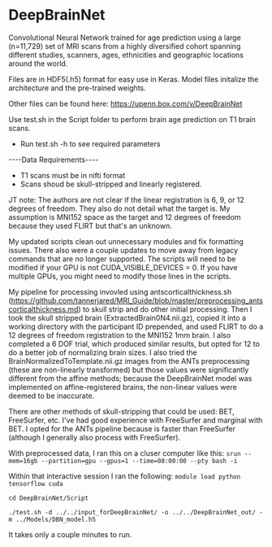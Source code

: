 # DeepBrainNet
Convolutional Neural Network trained for age prediction using a large (n=11,729) set of MRI scans from a highly diversified cohort spanning different studies, scanners, ages, ethnicities and geographic locations around the world.

Files are in HDF5(.h5) format for easy use in Keras. Model files initalize the architecture and the pre-trained weights.

Other files can be found here: https://upenn.box.com/v/DeepBrainNet




Use test.sh in the Script folder to perform brain age prediction on T1 brain scans.

- Run test.sh -h to see required parameters

----Data Requirements----

- T1 scans must be in nifti format
- Scans shoud be skull-stripped and linearly registered.

JT note: The authors are not clear if the linear registration is 6, 9, or 12 degrees of freedom. They also do not detail what the target is. My assumption is MNI152 space as the target and 12 degrees of freedom because they used FLIRT but that's an unknown.

My updated scripts clean out unnecessary modules and fix formatting issues. There also were a couple updates to move away from legacy commands that are no longer supported. The scripts will need to be modified if your GPU is not CUDA_VISIBLE_DEVICES = 0. If you have multiple GPUs, you might need to modify those lines in the scripts.

My pipeline for processing invovled using antscorticalthickness.sh (https://github.com/tannerjared/MRI_Guide/blob/master/preprocessing_antscorticalthickness.md) to skull strip and do other initial processing. Then I took the skull stripped brain (ExtractedBrain0N4.nii.gz), copied it into a working directory with the participant ID prepended, and used FLIRT to do a 12 degrees of freedom registration to the MNI152 1mm brain. I also completed a 6 DOF trial, which produced similar results, but opted for 12 to do a better job of normalizing brain sizes. I also tried the BrainNormalizedToTemplate.nii.gz images from the ANTs preprocessing (these are non-linearly transformed) but those values were significantly different from the affine methods; because the DeepBrainNet model was implemented on affine-registered brains, the non-linear values were deemed to be inaccurate.

There are other methods of skull-stripping that could be used: BET, FreeSurfer, etc. I've had good experience with FreeSurfer and marginal with BET. I opted for the ANTs pipeline because is faster than FreeSurfer (although I generally also process with FreeSurfer).

With preprocessed data, I ran this on a cluser computer like this:
`srun --mem=16gb --partition=gpu --gpus=1 --time=08:00:00 --pty bash -i`

Within that interactive session I ran the following:
`module load python tensorflow cuda`

`cd DeepBrainNet/Script`

`./test.sh -d ../../input_forDeepBrainNet/ -o ../../DeepBrainNet_out/ -m ../Models/DBN_model.h5`

It takes only a couple minutes to run.
